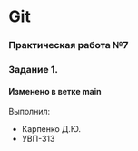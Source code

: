 # Git
### Практическая работа №7
### Задание 1.
#### Изменено в ветке main
Выполнил:
* Карпенко Д.Ю.
* УВП-313
